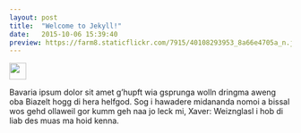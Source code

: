 ```yaml
---
layout: post
title:  "Welcome to Jekyll!"
date:   2015-10-06 15:39:40
preview: https://farm8.staticflickr.com/7915/40108293953_8a66e4705a_n.jpg" alt="IMG_5049.jpg"
---
```


<a class="" href="{{ site.baseurl }}/assets/img/IMG4690.jpg"><img src="{{ site.baseurl }}/assets/img/IMG4690.jpg" width="30"></a>


Bavaria ipsum dolor sit amet g’hupft wia gsprunga wolln dringma aweng oba Biazelt hogg di hera helfgod. Sog i hawadere midananda nomoi a bissal wos gehd ollaweil gor kumm geh naa jo leck mi, Xaver: Weiznglasl i hob di liab des muas ma hoid kenna.
